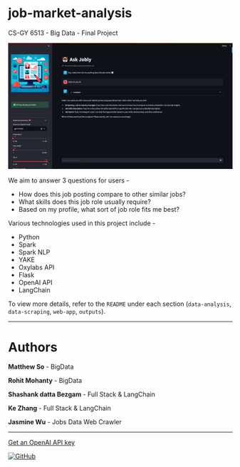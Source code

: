 # job-market-analysis

CS-GY 6513 - Big Data - Final Project

![Jobly Home Page](./web-app/StreamlitApp/jobly_homepage.png)

We aim to answer 3 questions for users -

- How does this job posting compare to other similar jobs?
- What skills does this job role usually require?
- Based on my profile, what sort of job role fits me best?

Various technologies used in this project include -

- Python
- Spark
- Spark NLP
- YAKE
- Oxylabs API
- Flask
- OpenAI API
- LangChain

To view more details, refer to the `README` under each section (`data-analysis`, `data-scraping`, `web-app`, `outputs`).

---

# Authors

**Matthew So** - BigData 

**Rohit Mohanty** - BigData 

**Shashank datta Bezgam** - Full Stack & LangChain 

**Ke Zhang** - Full Stack & LangChain 

**Jasmine Wu** - Jobs Data Web Crawler 

---

[Get an OpenAI API key](https://platform.openai.com/account/api-keys)

[![GitHub](https://img.shields.io/badge/github-%23121011.svg?style=for-the-badge&logo=github&logoColor=white)](https://github.com/shashankdatta/job-market-analysis)
